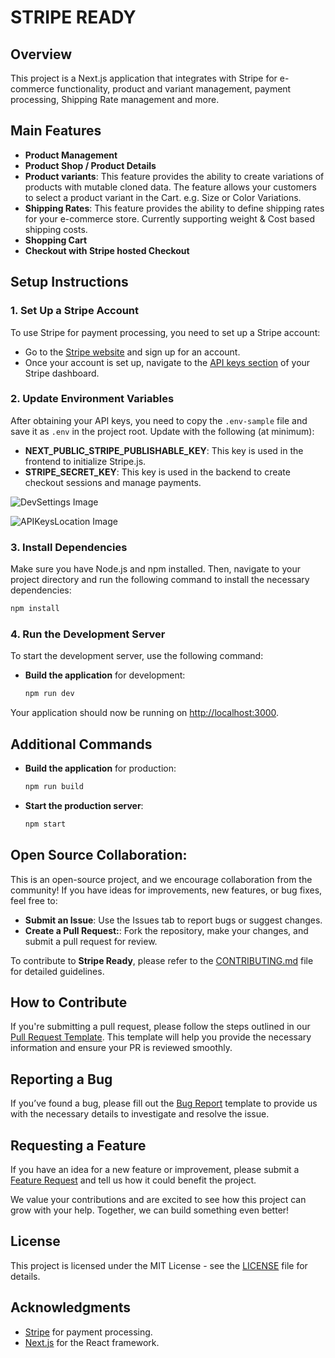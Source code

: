 # STRIPE READY

## Overview

This project is a Next.js application that integrates with Stripe for e-commerce functionality, product and variant management, payment processing, Shipping Rate management and more.

## Main Features

- **Product Management**
- **Product Shop / Product Details**
- **Product variants**: This feature provides the ability to create variations of products with mutable cloned data. The feature allows your customers to select a product variant in the Cart. e.g. Size or Color Variations.
- **Shipping Rates**: This feature provides the ability to define shipping rates for your e-commerce store. Currently supporting weight & Cost based shipping costs.
- **Shopping Cart**
- **Checkout with Stripe hosted Checkout**

## Setup Instructions

### 1. Set Up a Stripe Account

To use Stripe for payment processing, you need to set up a Stripe account:

- Go to the [Stripe website](https://stripe.com) and sign up for an account.
- Once your account is set up, navigate to the [API keys section](https://dashboard.stripe.com/apikeys) of your Stripe dashboard.

### 2. Update Environment Variables

After obtaining your API keys, you need to copy the `.env-sample` file and save it as `.env` in the project root. Update with the following (at minimum):

- **NEXT_PUBLIC_STRIPE_PUBLISHABLE_KEY**: This key is used in the frontend to initialize Stripe.js.
- **STRIPE_SECRET_KEY**: This key is used in the backend to create checkout sessions and manage payments.

![DevSettings Image](https://frontedgedigital.com/wp-content/uploads/2025/01/Screenshot-2025-01-29-at-11.12.06 AM.jpg)

![APIKeysLocation Image](https://frontedgedigital.com/wp-content/uploads/2025/01/Screenshot-2025-01-29-at-11.12.56 AM.jpg)

### 3. Install Dependencies

Make sure you have Node.js and npm installed. Then, navigate to your project directory and run the following command to install the necessary dependencies:
  ```bash
  npm install
  ```


### 4. Run the Development Server

To start the development server, use the following command:
- **Build the application** for development:

  ```bash
  npm run dev
  ```


Your application should now be running on [http://localhost:3000](http://localhost:3000).

## Additional Commands

- **Build the application** for production:
  ```bash
  npm run build
  ```

- **Start the production server**:
  ```bash
  npm start
  ```

## Open Source Collaboration:

This is an open-source project, and we encourage collaboration from the community! If you have ideas for improvements, new features, or bug fixes, feel free to:

- **Submit an Issue**: Use the Issues tab to report bugs or suggest changes.
- **Create a Pull Request:**: Fork the repository, make your changes, and submit a pull request for review.

To contribute to **Stripe Ready**, please refer to the [CONTRIBUTING.md](./CONTRIBUTING.md) file for detailed guidelines.

## How to Contribute

If you're submitting a pull request, please follow the steps outlined in our [Pull Request Template](.github/PULL_REQUEST_TEMPLATE.md). This template will help you provide the necessary information and ensure your PR is reviewed smoothly.

## Reporting a Bug

If you’ve found a bug, please fill out the [Bug Report](.github/ISSUE_TEMPLATE/bug_report.md) template to provide us with the necessary details to investigate and resolve the issue.

## Requesting a Feature

If you have an idea for a new feature or improvement, please submit a [Feature Request](.github/ISSUE_TEMPLATE/feature_request.md) and tell us how it could benefit the project.

We value your contributions and are excited to see how this project can grow with your help. Together, we can build something even better!

## License

This project is licensed under the MIT License - see the [LICENSE](LICENSE) file for details.

## Acknowledgments

- [Stripe](https://stripe.com) for payment processing.
- [Next.js](https://nextjs.org) for the React framework.
